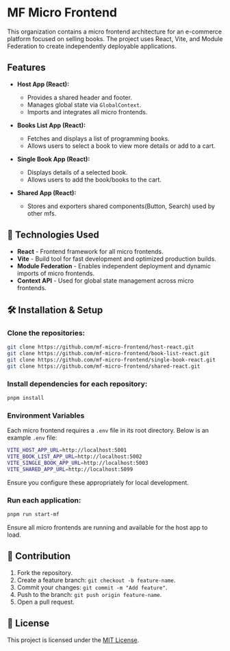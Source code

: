 # MF Micro Frontend

This organization contains a micro frontend architecture for an e-commerce platform focused on selling books. The project uses React, Vite, and Module Federation to create independently deployable applications.

## Features
- **Host App (React):**
  - Provides a shared header and footer.
  - Manages global state via `GlobalContext`.
  - Imports and integrates all micro frontends.
  
- **Books List App (React):**
  - Fetches and displays a list of programming books.
  - Allows users to select a book to view more details or add to a cart.

- **Single Book App (React):**
  - Displays details of a selected book.
  - Allows users to add the book/books to the cart.
 
- **Shared App (React):**
  - Stores and exporters shared components(Button, Search) used by other mfs.

## 🚀 Technologies Used

- **React** - Frontend framework for all micro frontends.
- **Vite** - Build tool for fast development and optimized production builds.
- **Module Federation** - Enables independent deployment and dynamic imports of micro frontends.
- **Context API** - Used for global state management across micro frontends.

## 🛠 Installation & Setup

### Clone the repositories:
```sh
git clone https://github.com/mf-micro-frontend/host-react.git
git clone https://github.com/mf-micro-frontend/book-list-react.git
git clone https://github.com/mf-micro-frontend/single-book-react.git
git clone https://github.com/mf-micro-frontend/shared-react.git
```

### Install dependencies for each repository:
```sh
pnpm install 
```

### Environment Variables
Each micro frontend requires a `.env` file in its root directory. Below is an example `.env` file:
```sh
VITE_HOST_APP_URL=http://localhost:5001
VITE_BOOK_LIST_APP_URL=http://localhost:5002
VITE_SINGLE_BOOK_APP_URL=http://localhost:5003
VITE_SHARED_APP_URL=http://localhost:5099
```
Ensure you configure these appropriately for local development.

### Run each application:
```sh
pnpm run start-mf
```

Ensure all micro frontends are running and available for the host app to load.

## 🤝 Contribution
1. Fork the repository.
2. Create a feature branch: `git checkout -b feature-name`.
3. Commit your changes: `git commit -m "Add feature"`.
4. Push to the branch: `git push origin feature-name`.
5. Open a pull request.

## 📜 License

This project is licensed under the [MIT License](LICENSE).

